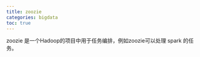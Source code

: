 ```yaml
---
title: zoozie 
categories: bigdata
toc: true
---
```


zoozie 是一个Hadoop的项目中用于任务编排，例如zoozie可以处理 spark 的任务。
